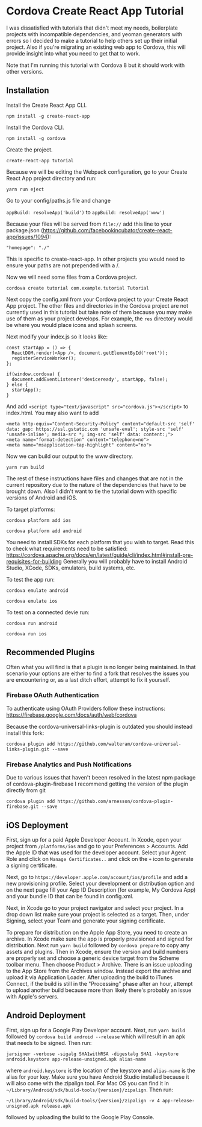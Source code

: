 # Cordova Create React App Tutorial

I was dissatisfied with tutorials that didn't meet my needs, boilerplate projects with incompatible dependencies, and yeoman generators with errors so I decided to make a tutorial to help others set up their initial project. Also if you're migrating an existing web app to Cordova, this will provide insight into what you need to get that to work.

Note that I'm running this tutorial with Cordova 8 but it should work with other versions.

## Installation

Install the Create React App CLI.

`npm install -g create-react-app`

Install the Cordova CLI.

`npm install -g cordova`

Create the project.

`create-react-app tutorial`

Because we will be editing the Webpack configuration, go to your Create React App project directory and run:

`yarn run eject`

Go to your config/paths.js file and change

`appBuild: resolveApp('build')` to `appBuild: resolveApp('www')`

Because your files will be served from `file://` add this line to your package.json (https://github.com/facebookincubator/create-react-app/issues/1094):

`"homepage": "./"`

This is specific to create-react-app. In other projects you would need to ensure your paths are not prepended with a /.

Now we will need some files from a Cordova project.

`cordova create tutorial com.example.tutorial Tutorial`

Next copy the config.xml from your Cordova project to your Create React App project. The other files and directories in the Cordova project are not currently used in this tutorial but take note of them because you may make use of them as your project develops. For example, the `res` directory would be where you would place icons and splash screens.

Next modify your index.js so it looks like:
```
const startApp = () => {
  ReactDOM.render(<App />, document.getElementById('root'));
  registerServiceWorker();
};

if(window.cordova) {
  document.addEventListener('deviceready', startApp, false);
} else {
  startApp();
}
```

And add `<script type="text/javascript" src="cordova.js"></script>` to index.html. You may also want to add
```
<meta http-equiv="Content-Security-Policy" content="default-src 'self' data: gap: https://ssl.gstatic.com 'unsafe-eval'; style-src 'self' 'unsafe-inline'; media-src *; img-src 'self' data: content:;">
<meta name="format-detection" content="telephone=no">
<meta name="msapplication-tap-highlight" content="no">
```

Now we can build our output to the www directory.

`yarn run build`

The rest of these instructions have files and changes that are not in the current repository due to the nature of the dependencies that have to be brought down. Also I didn't want to tie the tutorial down with specific versions of Android and iOS.

To target platforms:

`cordova platform add ios`

`cordova platform add android`

You need to install SDKs for each platform that you wish to target. Read this to check what requirements need to be satisfied: https://cordova.apache.org/docs/en/latest/guide/cli/index.html#install-pre-requisites-for-building
Generally you will probably have to install Android Studio, XCode, SDKs, emulators, build systems, etc.

To test the app run:

`cordova emulate android`

`cordova emulate ios`

To test on a connected devie run:

`cordova run android`

`cordova run ios`

## Recommended Plugins

Often what you will find is that a plugin is no longer being maintained. In that scenario your options are either to find a fork that resolves the issues you are encountering or, as a last ditch effort, attempt to fix it yourself.

### Firebase OAuth Authentication

To authenticate using OAuth Providers follow these instructions: https://firebase.google.com/docs/auth/web/cordova

Because the cordova-universal-links-plugin is outdated you should instead install this fork:
```
cordova plugin add https://github.com/walteram/cordova-universal-links-plugin.git --save
```

### Firebase Analytics and Push Notifications

Due to various issues that haven't beeen resolved in the latest npm package of cordova-plugin-firebase I recommend getting the version of the plugin directly from git
```
cordova plugin add https://github.com/arnesson/cordova-plugin-firebase.git --save
```

## iOS Deployment

First, sign up for a paid Apple Developer Account. In Xcode, open your project from `/platforms/ios` and go to your Preferences > Accounts. Add the Apple ID that was used for the developer account. Select your Agent Role and click on `Manage Certificates..` and click on the `+` icon to generate a signing certificate. 

Next, go to `https://developer.apple.com/account/ios/profile` and add a new provisioning profile. Select your development or distribution option and on the next page fill your App ID Description (for example, My Cordova App) and your bundle ID that can be found in config.xml.

Next, in Xcode go to your project navigator and select your project. In a drop down list make sure your project is selected as a target. Then, under Signing, select your Team and generate your signing certificate.

To prepare for distribution on the Apple App Store, you need to create an archive. In Xcode make sure the app is properly provisioned and signed for distribution. Next run `yarn build` followed by `cordova prepare` to copy any assets and plugins. Then in Xcode, ensure the version and build numbers are properly set and choose a generic device target from the Scheme toolbar menu. Then choose Product > Archive. There is an issue uploading to the App Store from the Archives window. Instead export the archive and upload it via Application Loader. After uploading the build to iTunes Connect, if the build is still in the "Processing" phase after an hour, attempt to upload another build because more than likely there's probably an issue with Apple's servers.

## Android Deployment

First, sign up for a Google Play Developer account. Next, run `yarn build` followed by `cordova build android --release` which will result in an apk that needs to be signed. Then run: 
```
jarsigner -verbose -sigalg SHA1withRSA -digestalg SHA1 -keystore android.keystore app-release-unsigned.apk alias-name
```
where `android.keystore` is the location of the keystore and `alias-name` is the alias for your key. Make sure you have Android Studio installed because it will also come with the zipalign tool. For Mac OS you can find it in `~/Library/Android/sdk/build-tools/{version}/zipalign`. Then run:
```
~/Library/Android/sdk/build-tools/{version}/zipalign -v 4 app-release-unsigned.apk release.apk
```
followed by uploading the build to the Google Play Console.